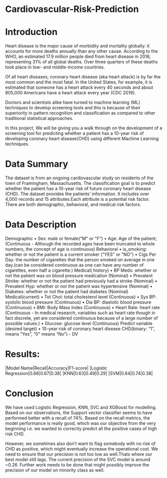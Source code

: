 # Cardiovascular-Risk-Prediction
# Introduction
Heart disease is the major cause of morbidity and mortality globally: it accounts for more deaths annually than any other cause. According to the WHO, an estimated 17.9 million people died from heart disease in 2016, representing 31% of all global deaths. Over three quarters of these deaths took place in low- and middle-income countries.

Of all heart diseases, coronary heart disease (aka heart attack) is by far the most common and the most fatal. In the United States, for example, it is estimated that someone has a heart attack every 40 seconds and about 805,000 Americans have a heart attack every year (CDC 2019).

Doctors and scientists alike have turned to machine learning (ML) techniques to develop screening tools and this is because of their superiority in pattern recognition and classification as compared to other traditional statistical approaches.

In this project, We will be giving you a walk through on the development of a screening tool for predicting whether a patient has a 10-year risk of developing coronary heart disease(CHD) using different Machine Learning techniques.

# Data Summary
The dataset is from an ongoing cardiovascular study on residents of the town of Framingham, Massachusetts. The classification goal is to predict whether the patient has a 10-year risk of future coronary heart disease (CHD). The dataset provides the patients’ information. It includes over 4,000 records and 15 attributes.Each attribute is a potential risk factor. There are both demographic, behavioral, and medical risk factors.

# Data Description
Demographic
• Sex: male or female("M" or "F")
• Age: Age of the patient;(Continuous - Although the recorded ages have been truncated to whole numbers, the concept of age is continuous)
Behavioral
• is_smoking: whether or not the patient is a current smoker ("YES" or "NO")
• Cigs Per Day: the number of cigarettes that the person smoked on  average in one day.(can be considered continuous as one can have any number of cigarettes, even half a cigarette.)
Medical( history)
• BP Meds: whether or not the patient was on blood pressure medication (Nominal)
• Prevalent Stroke: whether or not the patient had previously had a stroke (Nominal)
• Prevalent Hyp: whether or not the patient was hypertensive (Nominal)
• Diabetes: whether or not the patient had diabetes (Nominal)
Medical(current)
• Tot Chol: total cholesterol level (Continuous)
• Sys BP: systolic blood pressure (Continuous)
• Dia BP: diastolic blood pressure (Continuous)
• BMI: Body Mass Index (Continuous)
• Heart Rate: heart rate (Continuous - In medical research, variables such as heart rate though in fact discrete, yet are considered continuous because of a large number of possible values.)
• Glucose: glucose level (Continuous)
Predict variable (desired target)
• 10-year risk of coronary heart disease CHD(binary: “1”, means “Yes”, “0” means “No”) - DV

# Results:

|Model Name|Recall|Accuracy|F1-score|
|Logistic Regression|0.68|0.67|0.38|
|KNN|0.63|0.49|0.29|
|SVM|0.64|0.74|0.38|

# Conclusion

We have used Logistic Regression, KNN, SVC and XGBoost for modelling. Based on our observations, the Support vector classifier seems to have performed better with a recall of 74%. Based on the recall metrics, the model performance is really good, which was our objective from the very beginning i.e. we wanted to correctly predict all the positive cases of high risk CHD. 

However, we sometimes also don’t want to flag somebody with no risk of CHD as positive, which might eventually increase the operational cost. We need to ensure that our precision is not too low as well.Thats where our best model still lags. The current precision of the SVC model is around ~0.26. Further work needs to be done that might possibly improve the precision of our model on minority class as well.


 

